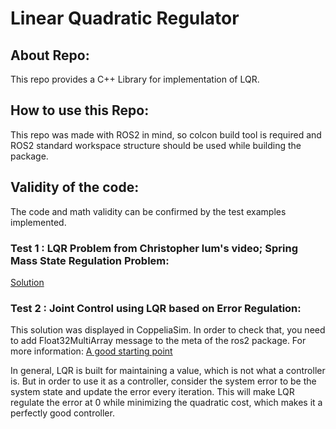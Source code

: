 # Linear Quadratic Regulator

## About Repo:

  This repo provides a C++ Library for implementation of LQR.
  
## How to use this Repo:

  This repo was made with ROS2 in mind, so colcon build tool is required and ROS2 standard workspace structure should be used while building the package. </n>
  
## Validity of the code:

  The code and math validity can be confirmed by the test examples implemented.
  
  ### Test 1 : LQR Problem from Christopher lum's video; Spring Mass State Regulation Problem:
  
  [Solution](https://www.youtube.com/watch?v=wEevt2a4SKI&t=3656s)
  
  ### Test 2 : Joint Control using LQR based on Error Regulation:
  
  This solution was displayed in CoppeliaSim. In order to check that, you need to add Float32MultiArray message to the meta of the ros2 package. For more information: [A good starting point](https://www.coppeliarobotics.com/helpFiles/en/ros2Tutorial.htm)
 
  In general, LQR is built for maintaining a value, which is not what a controller is. But in order to use it as a controller, consider the system error to be the system state and update the error every iteration. This will make LQR regulate the error at 0 while minimizing the quadratic cost, which makes it a perfectly good controller.
  
